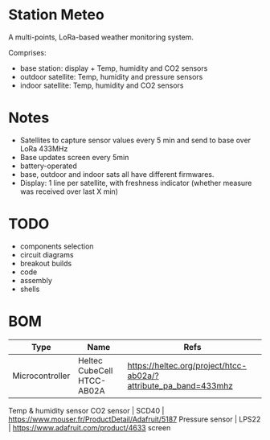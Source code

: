 # Station Meteo

A multi-points, LoRa-based weather monitoring system.

Comprises:
- base station: display + Temp, humidity and CO2 sensors
- outdoor satellite: Temp, humidity and pressure sensors
- indoor satellite: Temp, humidity and CO2 sensors

# Notes

- Satellites to capture sensor values every 5 min and send to base over LoRa 433MHz
- Base updates screen every 5min
- battery-operated
- base, outdoor and indoor sats all have different firmwares.
- Display: 1 line per satellite, with freshness indicator (whether measure was received over last X min)

# TODO
- components selection
- circuit diagrams
- breakout builds
- code
- assembly
- shells

# BOM

Type | Name | Refs
-|-|-
Microcontroller | Heltec CubeCell HTCC-AB02A | https://heltec.org/project/htcc-ab02a/?attribute_pa_band=433mhz
Temp & humidity sensor
CO2 sensor | SCD40 | https://www.mouser.fr/ProductDetail/Adafruit/5187
Pressure sensor | LPS22 | https://www.adafruit.com/product/4633
screen
